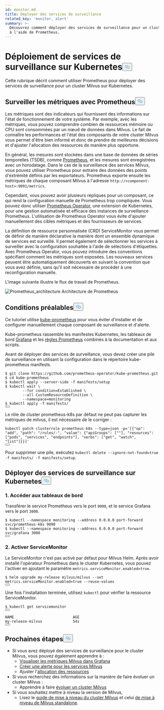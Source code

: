 ```yaml
---
id: monitor.md
title: Déployer des services de surveillance
related_key: 'monitor, alert'
summary: >-
  Découvrez comment déployer des services de surveillance pour un cluster Milvus
  à l'aide de Prometheus.
---
```

<h1 id="Deploying-Monitoring-Services-on-Kubernetes" class="common-anchor-header">Déploiement de services de surveillance sur Kubernetes<button data-href="#Deploying-Monitoring-Services-on-Kubernetes" class="anchor-icon" translate="no">
      <svg translate="no"
        aria-hidden="true"
        focusable="false"
        height="20"
        version="1.1"
        viewBox="0 0 16 16"
        width="16"
      >
        <path
          fill="#0092E4"
          fill-rule="evenodd"
          d="M4 9h1v1H4c-1.5 0-3-1.69-3-3.5S2.55 3 4 3h4c1.45 0 3 1.69 3 3.5 0 1.41-.91 2.72-2 3.25V8.59c.58-.45 1-1.27 1-2.09C10 5.22 8.98 4 8 4H4c-.98 0-2 1.22-2 2.5S3 9 4 9zm9-3h-1v1h1c1 0 2 1.22 2 2.5S13.98 12 13 12H9c-.98 0-2-1.22-2-2.5 0-.83.42-1.64 1-2.09V6.25c-1.09.53-2 1.84-2 3.25C6 11.31 7.55 13 9 13h4c1.45 0 3-1.69 3-3.5S14.5 6 13 6z"
        ></path>
      </svg>
    </button></h1><p>Cette rubrique décrit comment utiliser Prometheus pour déployer des services de surveillance pour un cluster Milvus sur Kubernetes.</p>
<h2 id="Monitor-metrics-with-Prometheus" class="common-anchor-header">Surveiller les métriques avec Prometheus<button data-href="#Monitor-metrics-with-Prometheus" class="anchor-icon" translate="no">
      <svg translate="no"
        aria-hidden="true"
        focusable="false"
        height="20"
        version="1.1"
        viewBox="0 0 16 16"
        width="16"
      >
        <path
          fill="#0092E4"
          fill-rule="evenodd"
          d="M4 9h1v1H4c-1.5 0-3-1.69-3-3.5S2.55 3 4 3h4c1.45 0 3 1.69 3 3.5 0 1.41-.91 2.72-2 3.25V8.59c.58-.45 1-1.27 1-2.09C10 5.22 8.98 4 8 4H4c-.98 0-2 1.22-2 2.5S3 9 4 9zm9-3h-1v1h1c1 0 2 1.22 2 2.5S13.98 12 13 12H9c-.98 0-2-1.22-2-2.5 0-.83.42-1.64 1-2.09V6.25c-1.09.53-2 1.84-2 3.25C6 11.31 7.55 13 9 13h4c1.45 0 3-1.69 3-3.5S14.5 6 13 6z"
        ></path>
      </svg>
    </button></h2><p>Les métriques sont des indicateurs qui fournissent des informations sur l'état de fonctionnement de votre système. Par exemple, avec les métriques, vous pouvez comprendre combien de ressources mémoire ou CPU sont consommées par un nœud de données dans Milvus. Le fait de connaître les performances et l'état des composants de votre cluster Milvus vous permet d'être bien informé et donc de prendre de meilleures décisions et d'ajuster l'allocation des ressources de manière plus opportune.</p>
<p>En général, les mesures sont stockées dans une base de données de séries temporelles (TSDB), comme <a href="https://prometheus.io/">Prometheus</a>, et les mesures sont enregistrées avec un horodatage. Dans le cas de la surveillance des services Milvus, vous pouvez utiliser Prometheus pour extraire des données des points d'extrémité définis par les exportateurs. Prometheus exporte ensuite les métriques de chaque composant Milvus à l'adresse <code translate="no">http://&lt;component-host&gt;:9091/metrics</code>.</p>
<p>Cependant, vous pouvez avoir plusieurs répliques pour un composant, ce qui rend la configuration manuelle de Prometheus trop compliquée. Vous pouvez donc utiliser <a href="https://github.com/prometheus-operator/prometheus-operator">Prometheus Operator</a>, une extension de Kubernetes, pour une gestion automatisée et efficace des instances de surveillance Prometheus. L'utilisation de Prometheus Operator vous évite d'ajouter manuellement des cibles métriques et des fournisseurs de services.</p>
<p>La définition de ressource personnalisée (CRD) ServiceMonitor vous permet de définir de manière déclarative la manière dont un ensemble dynamique de services est surveillé. Il permet également de sélectionner les services à surveiller avec la configuration souhaitée à l'aide de sélections d'étiquettes. Avec Prometheus Operator, vous pouvez introduire des conventions spécifiant comment les métriques sont exposées. Les nouveaux services peuvent être automatiquement découverts en suivant la convention que vous avez définie, sans qu'il soit nécessaire de procéder à une reconfiguration manuelle.</p>
<p>L'image suivante illustre le flux de travail de Prometheus.</p>
<p>
  
   <span class="img-wrapper"> <img translate="no" src="/docs/v2.5.x/assets/prometheus_architecture.png" alt="Prometheus_architecture" class="doc-image" id="prometheus_architecture" />
   </span> <span class="img-wrapper"> <span>Architecture de Prometheus</span> </span></p>
<h2 id="Prerequisites" class="common-anchor-header">Conditions préalables<button data-href="#Prerequisites" class="anchor-icon" translate="no">
      <svg translate="no"
        aria-hidden="true"
        focusable="false"
        height="20"
        version="1.1"
        viewBox="0 0 16 16"
        width="16"
      >
        <path
          fill="#0092E4"
          fill-rule="evenodd"
          d="M4 9h1v1H4c-1.5 0-3-1.69-3-3.5S2.55 3 4 3h4c1.45 0 3 1.69 3 3.5 0 1.41-.91 2.72-2 3.25V8.59c.58-.45 1-1.27 1-2.09C10 5.22 8.98 4 8 4H4c-.98 0-2 1.22-2 2.5S3 9 4 9zm9-3h-1v1h1c1 0 2 1.22 2 2.5S13.98 12 13 12H9c-.98 0-2-1.22-2-2.5 0-.83.42-1.64 1-2.09V6.25c-1.09.53-2 1.84-2 3.25C6 11.31 7.55 13 9 13h4c1.45 0 3-1.69 3-3.5S14.5 6 13 6z"
        ></path>
      </svg>
    </button></h2><p>Ce tutoriel utilise <a href="https://github.com/prometheus-operator/kube-prometheus">kube-prometheus</a> pour vous éviter d'installer et de configurer manuellement chaque composant de surveillance et d'alerte.</p>
<p>Kube-prometheus rassemble les manifestes Kubernetes, les tableaux de bord <a href="http://grafana.com/">Grafana</a> et les <a href="https://prometheus.io/docs/prometheus/latest/configuration/recording_rules/">règles Prometheus</a> combinés à la documentation et aux scripts.</p>
<p>Avant de déployer des services de surveillance, vous devez créer une pile de surveillance en utilisant la configuration dans le répertoire kube-prometheus manifests.</p>
<pre><code translate="no">$ git <span class="hljs-built_in">clone</span> https://github.com/prometheus-operator/kube-prometheus.git
$ <span class="hljs-built_in">cd</span> kube-prometheus
$ kubectl apply --server-side -f manifests/setup
$ kubectl <span class="hljs-built_in">wait</span> \
        --<span class="hljs-keyword">for</span> condition=Established \
        --all CustomResourceDefinition \
        --namespace=monitoring
$ kubectl apply -f manifests/
<button class="copy-code-btn"></button></code></pre>
<div class="alert note">
Le rôle de cluster prometheus-k8s par défaut ne peut pas capturer les métriques de milvus, il est nécessaire de le corriger :</div>
<pre><code translate="no" class="language-bash">kubectl patch clusterrole prometheus-k8s --<span class="hljs-built_in">type</span>=json -p=<span class="hljs-string">&#x27;[{&quot;op&quot;: &quot;add&quot;, &quot;path&quot;: &quot;/rules/-&quot;, &quot;value&quot;: {&quot;apiGroups&quot;: [&quot;&quot;], &quot;resources&quot;: [&quot;pods&quot;, &quot;services&quot;, &quot;endpoints&quot;], &quot;verbs&quot;: [&quot;get&quot;, &quot;watch&quot;, &quot;list&quot;]}}]&#x27;</span>
<button class="copy-code-btn"></button></code></pre>
<p>Pour supprimer une pile, exécutez <code translate="no">kubectl delete --ignore-not-found=true -f manifests/ -f manifests/setup</code>.</p>
<h2 id="Deploy-monitoring-services-on-Kubernetes" class="common-anchor-header">Déployer des services de surveillance sur Kubernetes<button data-href="#Deploy-monitoring-services-on-Kubernetes" class="anchor-icon" translate="no">
      <svg translate="no"
        aria-hidden="true"
        focusable="false"
        height="20"
        version="1.1"
        viewBox="0 0 16 16"
        width="16"
      >
        <path
          fill="#0092E4"
          fill-rule="evenodd"
          d="M4 9h1v1H4c-1.5 0-3-1.69-3-3.5S2.55 3 4 3h4c1.45 0 3 1.69 3 3.5 0 1.41-.91 2.72-2 3.25V8.59c.58-.45 1-1.27 1-2.09C10 5.22 8.98 4 8 4H4c-.98 0-2 1.22-2 2.5S3 9 4 9zm9-3h-1v1h1c1 0 2 1.22 2 2.5S13.98 12 13 12H9c-.98 0-2-1.22-2-2.5 0-.83.42-1.64 1-2.09V6.25c-1.09.53-2 1.84-2 3.25C6 11.31 7.55 13 9 13h4c1.45 0 3-1.69 3-3.5S14.5 6 13 6z"
        ></path>
      </svg>
    </button></h2><h3 id="1-Access-the-dashboards" class="common-anchor-header">1. Accéder aux tableaux de bord</h3><p>Transférer le service Prometheus vers le port <code translate="no">9090</code>, et le service Grafana vers le port <code translate="no">3000</code>.</p>
<pre><code translate="no">$ kubectl --namespace monitoring --address 0.0.0.0 port-forward svc/prometheus-k8s 9090
$ kubectl --namespace monitoring --address 0.0.0.0 port-forward svc/grafana 3000
<button class="copy-code-btn"></button></code></pre>
<h3 id="2-Enable-ServiceMonitor" class="common-anchor-header">2. Activer ServiceMonitor</h3><p>Le ServiceMonitor n'est pas activé par défaut pour Milvus Helm. Après avoir installé l'opérateur Prometheus dans le cluster Kubernetes, vous pouvez l'activer en ajoutant le paramètre <code translate="no">metrics.serviceMonitor.enabled=true</code>.</p>
<pre><code translate="no">$ helm upgrade my-release milvus/milvus --<span class="hljs-built_in">set</span> metrics.serviceMonitor.enabled=<span class="hljs-literal">true</span> --reuse-values
<button class="copy-code-btn"></button></code></pre>
<p>Une fois l'installation terminée, utilisez <code translate="no">kubectl</code> pour vérifier la ressource ServiceMonitor.</p>
<pre><code translate="no">$ kubectl <span class="hljs-keyword">get</span> servicemonitor
<button class="copy-code-btn"></button></code></pre>
<pre><code translate="no">NAME                           AGE
my-release-milvus              54s
<button class="copy-code-btn"></button></code></pre>
<h2 id="Whats-next" class="common-anchor-header">Prochaines étapes<button data-href="#Whats-next" class="anchor-icon" translate="no">
      <svg translate="no"
        aria-hidden="true"
        focusable="false"
        height="20"
        version="1.1"
        viewBox="0 0 16 16"
        width="16"
      >
        <path
          fill="#0092E4"
          fill-rule="evenodd"
          d="M4 9h1v1H4c-1.5 0-3-1.69-3-3.5S2.55 3 4 3h4c1.45 0 3 1.69 3 3.5 0 1.41-.91 2.72-2 3.25V8.59c.58-.45 1-1.27 1-2.09C10 5.22 8.98 4 8 4H4c-.98 0-2 1.22-2 2.5S3 9 4 9zm9-3h-1v1h1c1 0 2 1.22 2 2.5S13.98 12 13 12H9c-.98 0-2-1.22-2-2.5 0-.83.42-1.64 1-2.09V6.25c-1.09.53-2 1.84-2 3.25C6 11.31 7.55 13 9 13h4c1.45 0 3-1.69 3-3.5S14.5 6 13 6z"
        ></path>
      </svg>
    </button></h2><ul>
<li>Si vous avez déployé des services de surveillance pour le cluster Milvus, vous pouvez également apprendre à :<ul>
<li><a href="/docs/fr/visualize.md">Visualiser les métriques Milvus dans Grafana</a></li>
<li><a href="/docs/fr/alert.md">Créer une alerte pour les services Milvus</a></li>
<li>Ajuster l'<a href="/docs/fr/allocate.md">allocation des ressources</a></li>
</ul></li>
<li>Si vous recherchez des informations sur la manière de faire évoluer un cluster Milvus :<ul>
<li>Apprendre à faire <a href="/docs/fr/scaleout.md">évoluer un cluster Milvus</a></li>
</ul></li>
<li>Si vous souhaitez mettre à niveau la version de Milvus,<ul>
<li>Lisez le <a href="/docs/fr/upgrade_milvus_cluster-operator.md">guide de mise à niveau du cluster Milvus</a> et celui <a href="/docs/fr/upgrade_milvus_standalone-operator.md">de mise à niveau de Milvus standalone</a>.</li>
</ul></li>
</ul>
